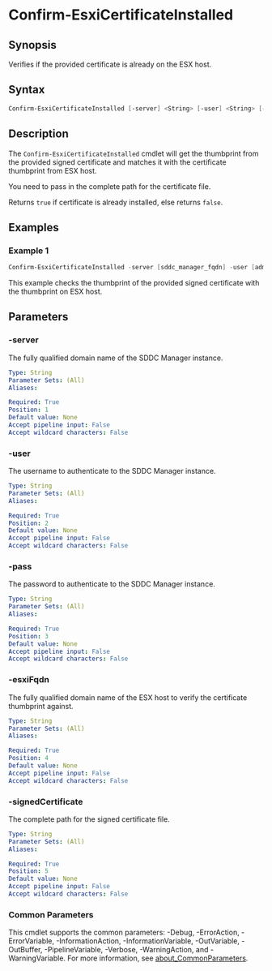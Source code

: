 # Confirm-EsxiCertificateInstalled

## Synopsis

Verifies if the provided certificate is already on the ESX host.

## Syntax

```powershell
Confirm-EsxiCertificateInstalled [-server] <String> [-user] <String> [-pass] <String> [-esxiFqdn] <String> [-signedCertificate] <String> [<CommonParameters>]
```

## Description

The `Confirm-EsxiCertificateInstalled` cmdlet will get the thumbprint from the provided signed certificate and matches it with the certificate thumbprint from ESX host.

You need to pass in the complete path for the certificate file.

Returns `true` if certificate is already installed, else returns `false`.

## Examples

### Example 1

```powershell
Confirm-EsxiCertificateInstalled -server [sddc_manager_fqdn] -user [admin_username] -pass [admin_password] -esxiFqdn [esx_host_fqdn] -signedCertificate [full_certificate_file_path]
```

This example checks the thumbprint of the provided signed certificate with the thumbprint on ESX host.

## Parameters

### -server

The fully qualified domain name of the SDDC Manager instance.

```yaml
Type: String
Parameter Sets: (All)
Aliases:

Required: True
Position: 1
Default value: None
Accept pipeline input: False
Accept wildcard characters: False
```

### -user

The username to authenticate to the SDDC Manager instance.

```yaml
Type: String
Parameter Sets: (All)
Aliases:

Required: True
Position: 2
Default value: None
Accept pipeline input: False
Accept wildcard characters: False
```

### -pass

The password to authenticate to the SDDC Manager instance.

```yaml
Type: String
Parameter Sets: (All)
Aliases:

Required: True
Position: 3
Default value: None
Accept pipeline input: False
Accept wildcard characters: False
```

### -esxiFqdn

The fully qualified domain name of the ESX host to verify the certificate thumbprint against.

```yaml
Type: String
Parameter Sets: (All)
Aliases:

Required: True
Position: 4
Default value: None
Accept pipeline input: False
Accept wildcard characters: False
```

### -signedCertificate

The complete path for the signed certificate file.

```yaml
Type: String
Parameter Sets: (All)
Aliases:

Required: True
Position: 5
Default value: None
Accept pipeline input: False
Accept wildcard characters: False
```

### Common Parameters

This cmdlet supports the common parameters: -Debug, -ErrorAction, -ErrorVariable, -InformationAction, -InformationVariable, -OutVariable, -OutBuffer, -PipelineVariable, -Verbose, -WarningAction, and -WarningVariable. For more information, see [about_CommonParameters](http://go.microsoft.com/fwlink/?LinkID=113216).
